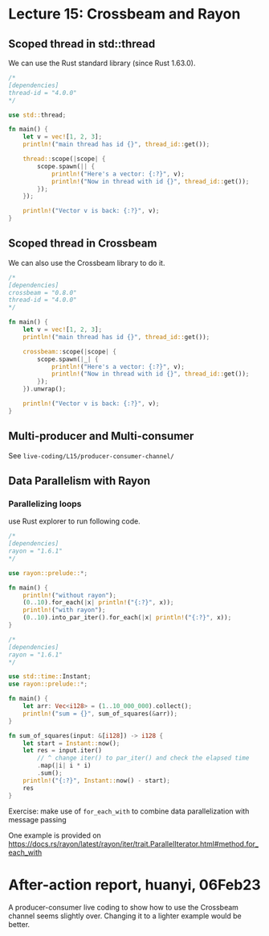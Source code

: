 # Lecture 15: Crossbeam and Rayon

## Scoped thread in std::thread

We can use the Rust standard library (since Rust 1.63.0).

```rust
/*
[dependencies]
thread-id = "4.0.0"
*/

use std::thread;

fn main() {
    let v = vec![1, 2, 3];
    println!("main thread has id {}", thread_id::get());

    thread::scope(|scope| {
        scope.spawn(|| {
            println!("Here's a vector: {:?}", v);
            println!("Now in thread with id {}", thread_id::get());
        });
    });

    println!("Vector v is back: {:?}", v);
}
```

## Scoped thread in Crossbeam

We can also use the Crossbeam library to do it.

```rust
/*
[dependencies]
crossbeam = "0.8.0"
thread-id = "4.0.0"
*/

fn main() {
    let v = vec![1, 2, 3];
    println!("main thread has id {}", thread_id::get());

    crossbeam::scope(|scope| {
        scope.spawn(|_| {
            println!("Here's a vector: {:?}", v);
            println!("Now in thread with id {}", thread_id::get());
        });
    }).unwrap();

    println!("Vector v is back: {:?}", v);
}
```

## Multi-producer and Multi-consumer

See `live-coding/L15/producer-consumer-channel/`

## Data Parallelism with Rayon

### Parallelizing loops

use Rust explorer to run following code.

```rust
/*
[dependencies]
rayon = "1.6.1"
*/

use rayon::prelude::*;

fn main() {
    println!("without rayon");
    (0..10).for_each(|x| println!("{:?}", x));
    println!("with rayon");
    (0..10).into_par_iter().for_each(|x| println!("{:?}", x));
}
```

```rust
/*
[dependencies]
rayon = "1.6.1"
*/

use std::time::Instant;
use rayon::prelude::*;

fn main() {
    let arr: Vec<i128> = (1..10_000_000).collect();
    println!("sum = {}", sum_of_squares(&arr));
}

fn sum_of_squares(input: &[i128]) -> i128 {
    let start = Instant::now();
    let res = input.iter()
        // ^ change iter() to par_iter() and check the elapsed time
        .map(|i| i * i)
        .sum();
    println!("{:?}", Instant::now() - start);
    res
}
```

Exercise: make use of `for_each_with` to combine data parallelization with message passing

One example is provided on <https://docs.rs/rayon/latest/rayon/iter/trait.ParallelIterator.html#method.for_each_with>

# After-action report, huanyi, 06Feb23

A producer-consumer live coding to show how to use the Crossbeam channel seems
slightly over. Changing it to a lighter example would be better.
